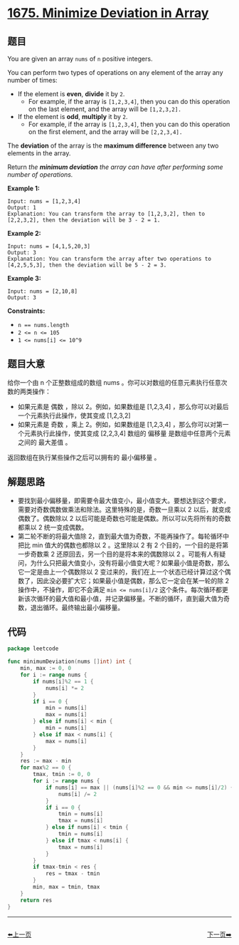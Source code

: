# [1675. Minimize Deviation in Array](https://leetcode.com/problems/minimize-deviation-in-array/)

## 题目

You are given an array `nums` of `n` positive integers.

You can perform two types of operations on any element of the array any number of times:

- If the element is **even**, **divide** it by `2`.
    - For example, if the array is `[1,2,3,4]`, then you can do this operation on the last element, and the array will be `[1,2,3,2].`
- If the element is **odd**, **multiply** it by `2`.
    - For example, if the array is `[1,2,3,4]`, then you can do this operation on the first element, and the array will be `[2,2,3,4].`

The **deviation** of the array is the **maximum difference** between any two elements in the array.

Return *the **minimum deviation** the array can have after performing some number of operations.*

**Example 1:**

```
Input: nums = [1,2,3,4]
Output: 1
Explanation: You can transform the array to [1,2,3,2], then to [2,2,3,2], then the deviation will be 3 - 2 = 1.
```

**Example 2:**

```
Input: nums = [4,1,5,20,3]
Output: 3
Explanation: You can transform the array after two operations to [4,2,5,5,3], then the deviation will be 5 - 2 = 3.
```

**Example 3:**

```
Input: nums = [2,10,8]
Output: 3
```

**Constraints:**

- `n == nums.length`
- `2 <= n <= 105`
- `1 <= nums[i] <= 10^9`

## 题目大意

给你一个由 n 个正整数组成的数组 nums 。你可以对数组的任意元素执行任意次数的两类操作：

- 如果元素是 偶数 ，除以 2。例如，如果数组是 [1,2,3,4] ，那么你可以对最后一个元素执行此操作，使其变成 [1,2,3,2]
- 如果元素是 奇数 ，乘上 2。例如，如果数组是 [1,2,3,4] ，那么你可以对第一个元素执行此操作，使其变成 [2,2,3,4]
数组的 偏移量 是数组中任意两个元素之间的 最大差值 。

返回数组在执行某些操作之后可以拥有的 最小偏移量 。

## 解题思路

- 要找到最小偏移量，即需要令最大值变小，最小值变大。要想达到这个要求，需要对奇数偶数做乘法和除法。这里特殊的是，奇数一旦乘以 2 以后，就变成偶数了。偶数除以 2 以后可能是奇数也可能是偶数。所以可以先将所有的奇数都乘以 2 统一变成偶数。
- 第二轮不断的将最大值除 2，直到最大值为奇数，不能再操作了。每轮循环中把比 min 值大的偶数也都除以 2 。这里除以 2 有 2 个目的，一个目的是将第一步奇数乘 2 还原回去，另一个目的是将本来的偶数除以 2 。可能有人有疑问，为什么只把最大值变小，没有将最小值变大呢？如果最小值是奇数，那么它一定是由上一个偶数除以 2 变过来的，我们在上一个状态已经计算过这个偶数了，因此没必要扩大它；如果最小值是偶数，那么它一定会在某一轮的除 2 操作中，不操作，即它不会满足 `min <= nums[i]/2`  这个条件。每次循环都更新该次循环的最大值和最小值，并记录偏移量。不断的循环，直到最大值为奇数，退出循环。最终输出最小偏移量。

## 代码

```go
package leetcode

func minimumDeviation(nums []int) int {
	min, max := 0, 0
	for i := range nums {
		if nums[i]%2 == 1 {
			nums[i] *= 2
		}
		if i == 0 {
			min = nums[i]
			max = nums[i]
		} else if nums[i] < min {
			min = nums[i]
		} else if max < nums[i] {
			max = nums[i]
		}
	}
	res := max - min
	for max%2 == 0 {
		tmax, tmin := 0, 0
		for i := range nums {
			if nums[i] == max || (nums[i]%2 == 0 && min <= nums[i]/2) {
				nums[i] /= 2
			}
			if i == 0 {
				tmin = nums[i]
				tmax = nums[i]
			} else if nums[i] < tmin {
				tmin = nums[i]
			} else if tmax < nums[i] {
				tmax = nums[i]
			}
		}
		if tmax-tmin < res {
			res = tmax - tmin
		}
		min, max = tmin, tmax
	}
	return res
}
```


----------------------------------------------
<div style="display: flex;justify-content: space-between;align-items: center;">
<p><a href="https://books.halfrost.com/leetcode/ChapterFour/1600~1699/1674.Minimum-Moves-to-Make-Array-Complementary/">⬅️上一页</a></p>
<p><a href="https://books.halfrost.com/leetcode/ChapterFour/1600~1699/1678.Goal-Parser-Interpretation/">下一页➡️</a></p>
</div>
